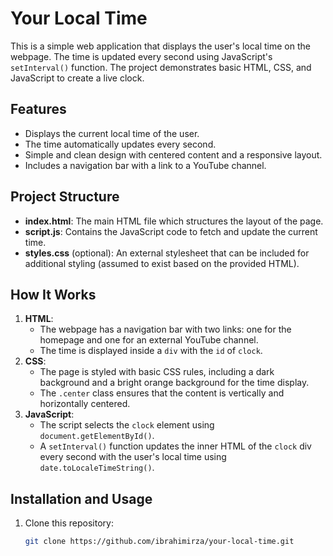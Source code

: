 # Your Local Time

This is a simple web application that displays the user's local time on the webpage. The time is updated every second using JavaScript's `setInterval()` function. The project demonstrates basic HTML, CSS, and JavaScript to create a live clock.

## Features

- Displays the current local time of the user.
- The time automatically updates every second.
- Simple and clean design with centered content and a responsive layout.
- Includes a navigation bar with a link to a YouTube channel.

## Project Structure

- **index.html**: The main HTML file which structures the layout of the page.
- **script.js**: Contains the JavaScript code to fetch and update the current time.
- **styles.css** (optional): An external stylesheet that can be included for additional styling (assumed to exist based on the provided HTML).

## How It Works

1. **HTML**:
    - The webpage has a navigation bar with two links: one for the homepage and one for an external YouTube channel.
    - The time is displayed inside a `div` with the `id` of `clock`.
2. **CSS**:
    - The page is styled with basic CSS rules, including a dark background and a bright orange background for the time display.
    - The `.center` class ensures that the content is vertically and horizontally centered.
3. **JavaScript**:
    - The script selects the `clock` element using `document.getElementById()`.
    - A `setInterval()` function updates the inner HTML of the `clock` div every second with the user's local time using `date.toLocaleTimeString()`.

## Installation and Usage

1. Clone this repository:
   ```bash
   git clone https://github.com/ibrahimirza/your-local-time.git
